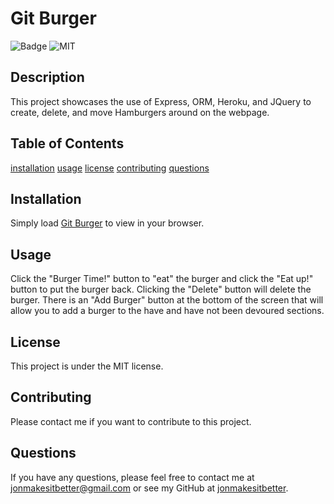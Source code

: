 # Git Burger
  ![Badge](https://img.shields.io/github/languages/code-size/jonmakesitbetter/git_burger)
  ![MIT](https://img.shields.io/static/v1?label=License&message=MIT&color=green)
  ## Description
  This project showcases the use of Express, ORM, Heroku, and JQuery to create, delete, and move Hamburgers around on the webpage. 
  ## Table of Contents
  [installation](#Installation)
  [usage](#Usage)
  [license](#License)
  [contributing](#Contributing)
  [questions](#Questions)
  ## Installation
  Simply load [Git Burger](https://git-burger.herokuapp.com/) to view in your browser.
  ## Usage
  Click the "Burger Time!" button to "eat" the burger and click the "Eat up!" button to put the burger back. Clicking the "Delete" button will delete the burger. There is an "Add Burger" button at the bottom of the screen that will allow you to add a burger to the have and have not been devoured sections.
  ## License
  This project is under the MIT license. 
  ## Contributing
  Please contact me if you want to contribute to this project.
  
  ## Questions
  If you have any questions, please feel free to contact me at
  [jonmakesitbetter@gmail.com](jonmakesitbetter@gmail.com) or see my GitHub at 
  [jonmakesitbetter](https://github.com/jonmakesitbetter/).